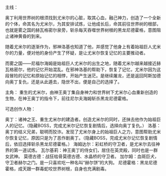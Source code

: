 主线：

奥丁利用世界树的根须找到尤米尔的心脏，取其心血，融己神力，创造了一个全新的个体，命其名为尤米尔，为其安排试炼，让他成长后，命其前往世界树的根部，也就是雾之国的赫瓦格密尔泉旁，斩杀每天吞噬世界树根的黑龙尼德霍格，意图阻止诸神黄昏的到来。

随着尤米尔的逐渐作为，邪神洛基也知道了他，并感觉了他身上有着始祖巨人尤米尔的力量，便对他的身份产生了怀疑，是让尤米尔恢复记忆的主要推动者。

而雾之国——尼福尔海姆是始祖巨人尤米尔的出生之地，随着尤米尔越来越接近赫瓦格密尔，他的记忆开始混乱。在邪神洛基的帮助下，恢复了记忆，尤米尔因为这段冒险的记忆和原始记忆的相悖，开始产生迷茫。是继续屠龙，还是返回阿斯加德向奥丁复仇，还是从此遁去，隐世不出，便是自己的选择了。


主角：
重生的尤米尔，由神王奥丁集自身神力和世界树下尤米尔心血重新创造的生物，在神王奥丁的指令下，前往尼尔夫海姆斩杀黑龙尼德霍格。

可选创作人物：

奥丁：诸神之王、重生尤米尔的建造者。创造尤米尔的同时，还抹去他作为始祖巨人的记忆。（隐藏BOSS，完成尤米尔记忆恢复剧情后，选择向奥丁复仇。）
洛基：奥丁的结义兄弟，聪明而狡诈。发现了尤米尔身上的始祖巨人之力，意图帮助尤米尔恢复记忆，原因只是为了恶作剧奥丁。（隐藏BOSS，完成尤米尔记忆恢复剧情后，依旧选择斩杀黑龙尼德霍格。）
海姆达尔：彩虹桥的守卫者，是尤米尔去往神界的第一道试炼。
瓦尔基莉：神王奥丁的侍女们，居住在英灵殿，同时也是一群女武神。
莫德古德：战狂枯骨莫德古德、水晶桥的守卫者。
加尔姆：血斑巨犬，守卫者赫尔之门。是一只喜欢吃一种名叫“赫尔饼”的大狗。
尼德霍格：黑龙尼德霍格，成天跟一群毒蛇咬世界树根，自身也充满剧毒。

